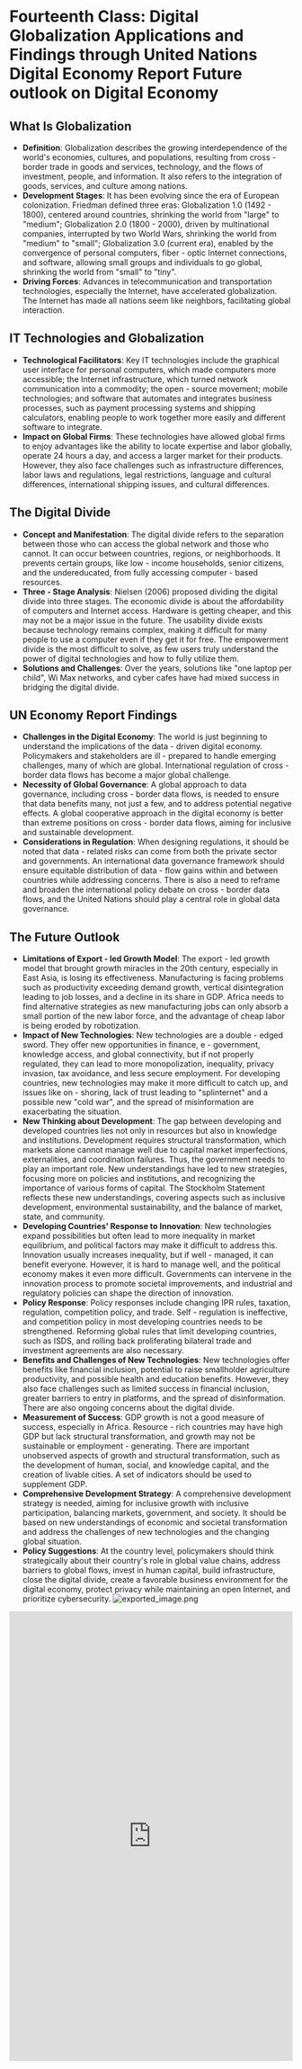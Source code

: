 # Fourteenth Class: Digital Globalization Applications and Findings through United Nations Digital Economy Report Future outlook on Digital Economy
## What Is Globalization
- **Definition**: Globalization describes the growing interdependence of the world's economies, cultures, and populations, resulting from cross - border trade in goods and services, technology, and the flows of investment, people, and information. It also refers to the integration of goods, services, and culture among nations.
- **Development Stages**: It has been evolving since the era of European colonization. Friedman defined three eras: Globalization 1.0 (1492 - 1800), centered around countries, shrinking the world from "large" to "medium"; Globalization 2.0 (1800 - 2000), driven by multinational companies, interrupted by two World Wars, shrinking the world from "medium" to "small"; Globalization 3.0 (current era), enabled by the convergence of personal computers, fiber - optic Internet connections, and software, allowing small groups and individuals to go global, shrinking the world from "small" to "tiny".
- **Driving Forces**: Advances in telecommunication and transportation technologies, especially the Internet, have accelerated globalization. The Internet has made all nations seem like neighbors, facilitating global interaction.

## IT Technologies and Globalization
- **Technological Facilitators**: Key IT technologies include the graphical user interface for personal computers, which made computers more accessible; the Internet infrastructure, which turned network communication into a commodity; the open - source movement; mobile technologies; and software that automates and integrates business processes, such as payment processing systems and shipping calculators, enabling people to work together more easily and different software to integrate.
- **Impact on Global Firms**: These technologies have allowed global firms to enjoy advantages like the ability to locate expertise and labor globally, operate 24 hours a day, and access a larger market for their products. However, they also face challenges such as infrastructure differences, labor laws and regulations, legal restrictions, language and cultural differences, international shipping issues, and cultural differences.

## The Digital Divide
- **Concept and Manifestation**: The digital divide refers to the separation between those who can access the global network and those who cannot. It can occur between countries, regions, or neighborhoods. It prevents certain groups, like low - income households, senior citizens, and the undereducated, from fully accessing computer - based resources.
- **Three - Stage Analysis**: Nielsen (2006) proposed dividing the digital divide into three stages. The economic divide is about the affordability of computers and Internet access. Hardware is getting cheaper, and this may not be a major issue in the future. The usability divide exists because technology remains complex, making it difficult for many people to use a computer even if they get it for free. The empowerment divide is the most difficult to solve, as few users truly understand the power of digital technologies and how to fully utilize them.
- **Solutions and Challenges**: Over the years, solutions like "one laptop per child", Wi Max networks, and cyber cafes have had mixed success in bridging the digital divide.

## UN Economy Report Findings
- **Challenges in the Digital Economy**: The world is just beginning to understand the implications of the data - driven digital economy. Policymakers and stakeholders are ill - prepared to handle emerging challenges, many of which are global. International regulation of cross - border data flows has become a major global challenge.
- **Necessity of Global Governance**: A global approach to data governance, including cross - border data flows, is needed to ensure that data benefits many, not just a few, and to address potential negative effects. A global cooperative approach in the digital economy is better than extreme positions on cross - border data flows, aiming for inclusive and sustainable development.
- **Considerations in Regulation**: When designing regulations, it should be noted that data - related risks can come from both the private sector and governments. An international data governance framework should ensure equitable distribution of data - flow gains within and between countries while addressing concerns. There is also a need to reframe and broaden the international policy debate on cross - border data flows, and the United Nations should play a central role in global data governance.

## The Future Outlook
- **Limitations of Export - led Growth Model**: The export - led growth model that brought growth miracles in the 20th century, especially in East Asia, is losing its effectiveness. Manufacturing is facing problems such as productivity exceeding demand growth, vertical disintegration leading to job losses, and a decline in its share in GDP. Africa needs to find alternative strategies as new manufacturing jobs can only absorb a small portion of the new labor force, and the advantage of cheap labor is being eroded by robotization.
- **Impact of New Technologies**: New technologies are a double - edged sword. They offer new opportunities in finance, e - government, knowledge access, and global connectivity, but if not properly regulated, they can lead to more monopolization, inequality, privacy invasion, tax avoidance, and less secure employment. For developing countries, new technologies may make it more difficult to catch up, and issues like on - shoring, lack of trust leading to "splinternet" and a possible new "cold war", and the spread of misinformation are exacerbating the situation.
- **New Thinking about Development**: The gap between developing and developed countries lies not only in resources but also in knowledge and institutions. Development requires structural transformation, which markets alone cannot manage well due to capital market imperfections, externalities, and coordination failures. Thus, the government needs to play an important role. New understandings have led to new strategies, focusing more on policies and institutions, and recognizing the importance of various forms of capital. The Stockholm Statement reflects these new understandings, covering aspects such as inclusive development, environmental sustainability, and the balance of market, state, and community.
- **Developing Countries' Response to Innovation**: New technologies expand possibilities but often lead to more inequality in market equilibrium, and political factors may make it difficult to address this. Innovation usually increases inequality, but if well - managed, it can benefit everyone. However, it is hard to manage well, and the political economy makes it even more difficult. Governments can intervene in the innovation process to promote societal improvements, and industrial and regulatory policies can shape the direction of innovation.
- **Policy Response**: Policy responses include changing IPR rules, taxation, regulation, competition policy, and trade. Self - regulation is ineffective, and competition policy in most developing countries needs to be strengthened. Reforming global rules that limit developing countries, such as ISDS, and rolling back proliferating bilateral trade and investment agreements are also necessary.
- **Benefits and Challenges of New Technologies**: New technologies offer benefits like financial inclusion, potential to raise smallholder agriculture productivity, and possible health and education benefits. However, they also face challenges such as limited success in financial inclusion, greater barriers to entry in platforms, and the spread of disinformation. There are also ongoing concerns about the digital divide.
- **Measurement of Success**: GDP growth is not a good measure of success, especially in Africa. Resource - rich countries may have high GDP but lack structural transformation, and growth may not be sustainable or employment - generating. There are important unobserved aspects of growth and structural transformation, such as the development of human, social, and knowledge capital, and the creation of livable cities. A set of indicators should be used to supplement GDP.
- **Comprehensive Development Strategy**: A comprehensive development strategy is needed, aiming for inclusive growth with inclusive participation, balancing markets, government, and society. It should be based on new understandings of economic and societal transformation and address the challenges of new technologies and the changing global situation.
- **Policy Suggestions**: At the country level, policymakers should think strategically about their country's role in global value chains, address barriers to global flows, invest in human capital, build infrastructure, close the digital divide, create a favorable business environment for the digital economy, protect privacy while maintaining an open Internet, and prioritize cybersecurity. 
![exported_image.png](exported_image.png)
<iframe src="https://naimore3.github.io/Naimore3-s-Learning-Notes/课程笔记/2025寒假/PBL数字经济与智能金融/Fourteenth_Class_教授课6/Fourteenth_Class_教授课6.pdf" width="100%" height="800px" style="border: none;"></iframe>